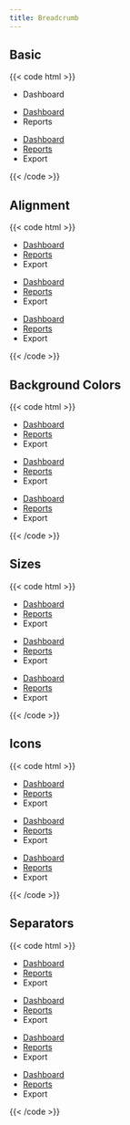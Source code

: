 ```yaml
---
title: Breadcrumb
---
```


## Basic

{{< code html >}}

<div class="space-y-2">
  <nav aria-label="breadcrumb">
    <ul class="breadcrumb">
      <li class="breadcrumb-item" aria-current="page">Dashboard</li>
    </ul>
  </nav>

  <nav aria-label="breadcrumb">
    <ul class="breadcrumb">
      <li class="breadcrumb-item"><a href="#">Dashboard</a></li>
      <li class="breadcrumb-item" aria-current="page">Reports</li>
    </ul>
  </nav>

  <nav aria-label="breadcrumb">
    <ul class="breadcrumb">
      <li class="breadcrumb-item"><a href="#">Dashboard</a></li>
      <li class="breadcrumb-item"><a href="#">Reports</a></li>
      <li class="breadcrumb-item" aria-current="page">Export</li>
    </ul>
  </nav>
</div>

{{< /code >}}

## Alignment

{{< code html >}}

<div class="space-y-2">
  <nav aria-label="breadcrumb">
    <ul class="breadcrumb">
      <li class="breadcrumb-item"><a href="#">Dashboard</a></li>
      <li class="breadcrumb-item"><a href="#">Reports</a></li>
      <li class="breadcrumb-item" aria-current="page">Export</li>
    </ul>
  </nav>

  <nav aria-label="breadcrumb">
    <ul class="breadcrumb justify-center">
      <li class="breadcrumb-item"><a href="#">Dashboard</a></li>
      <li class="breadcrumb-item"><a href="#">Reports</a></li>
      <li class="breadcrumb-item" aria-current="page">Export</li>
    </ul>
  </nav>

  <nav aria-label="breadcrumb">
    <ul class="breadcrumb justify-end">
      <li class="breadcrumb-item"><a href="#">Dashboard</a></li>
      <li class="breadcrumb-item"><a href="#">Reports</a></li>
      <li class="breadcrumb-item" aria-current="page">Export</li>
    </ul>
  </nav>
</div>

{{< /code >}}

## Background Colors

{{< code html >}}

<div class="space-y-2">
  <nav aria-label="breadcrumb">
    <ul class="breadcrumb">
      <li class="breadcrumb-item"><a href="#">Dashboard</a></li>
      <li class="breadcrumb-item"><a href="#">Reports</a></li>
      <li class="breadcrumb-item" aria-current="page">Export</li>
    </ul>
  </nav>

  <nav aria-label="breadcrumb">
    <ul class="breadcrumb breadcrumb-light">
      <li class="breadcrumb-item"><a href="#">Dashboard</a></li>
      <li class="breadcrumb-item"><a href="#">Reports</a></li>
      <li class="breadcrumb-item" aria-current="page">Export</li>
    </ul>
  </nav>

  <nav aria-label="breadcrumb">
    <ul class="breadcrumb breadcrumb-dark">
      <li class="breadcrumb-item"><a href="#">Dashboard</a></li>
      <li class="breadcrumb-item"><a href="#">Reports</a></li>
      <li class="breadcrumb-item" aria-current="page">Export</li>
    </ul>
  </nav>
</div>

{{< /code >}}

## Sizes

{{< code html >}}

<div class="space-y-2">
  <nav aria-label="breadcrumb">
    <ul class="breadcrumb breadcrumb-sm">
      <li class="breadcrumb-item"><a href="#">Dashboard</a></li>
      <li class="breadcrumb-item"><a href="#">Reports</a></li>
      <li class="breadcrumb-item" aria-current="page">Export</li>
    </ul>
  </nav>

  <nav aria-label="breadcrumb">
    <ul class="breadcrumb">
      <li class="breadcrumb-item"><a href="#">Dashboard</a></li>
      <li class="breadcrumb-item"><a href="#">Reports</a></li>
      <li class="breadcrumb-item" aria-current="page">Export</li>
    </ul>
  </nav>

  <nav aria-label="breadcrumb">
    <ul class="breadcrumb breadcrumb-lg">
      <li class="breadcrumb-item"><a href="#">Dashboard</a></li>
      <li class="breadcrumb-item"><a href="#">Reports</a></li>
      <li class="breadcrumb-item" aria-current="page">Export</li>
    </ul>
  </nav>
</div>

{{< /code >}}

## Icons

{{< code html >}}

<div class="space-y-2">
  <nav aria-label="breadcrumb">
    <ul class="breadcrumb breadcrumb-sm">
      <li class="breadcrumb-item">
        <a href="#"><i data-feather="star"></i> Dashboard</a>
      </li>
      <li class="breadcrumb-item">
        <a href="#"><i data-feather="clipboard"></i> Reports</a>
      </li>
      <li class="breadcrumb-item" aria-current="page">
        <i data-feather="upload-cloud"></i> Export
      </li>
    </ul>
  </nav>

  <nav aria-label="breadcrumb">
    <ul class="breadcrumb">
      <li class="breadcrumb-item">
        <a href="#"><i data-feather="star"></i> Dashboard</a>
      </li>
      <li class="breadcrumb-item">
        <a href="#"><i data-feather="clipboard"></i> Reports</a>
      </li>
      <li class="breadcrumb-item" aria-current="page">
        <i data-feather="upload-cloud"></i> Export
      </li>
    </ul>
  </nav>

  <nav aria-label="breadcrumb">
    <ul class="breadcrumb breadcrumb-lg">
      <li class="breadcrumb-item">
        <a href="#"><i data-feather="star"></i> Dashboard</a>
      </li>
      <li class="breadcrumb-item">
        <a href="#"><i data-feather="clipboard"></i> Reports</a>
      </li>
      <li class="breadcrumb-item" aria-current="page">
        <i data-feather="upload-cloud"></i> Export
      </li>
    </ul>
  </nav>
</div>

{{< /code >}}

## Separators

{{< code html >}}

<div class="space-y-2">
  <nav aria-label="breadcrumb">
    <ul class="breadcrumb">
      <li class="breadcrumb-item"><a href="#">Dashboard</a></li>
      <li class="breadcrumb-item"><a href="#">Reports</a></li>
      <li class="breadcrumb-item" aria-current="page">Export</li>
    </ul>
  </nav>

  <nav aria-label="breadcrumb">
    <ul class="breadcrumb breadcrumb-arrow">
      <li class="breadcrumb-item"><a href="#">Dashboard</a></li>
      <li class="breadcrumb-item"><a href="#">Reports</a></li>
      <li class="breadcrumb-item" aria-current="page">Export</li>
    </ul>
  </nav>

  <nav aria-label="breadcrumb">
    <ul class="breadcrumb breadcrumb-bullet">
      <li class="breadcrumb-item"><a href="#">Dashboard</a></li>
      <li class="breadcrumb-item"><a href="#">Reports</a></li>
      <li class="breadcrumb-item" aria-current="page">Export</li>
    </ul>
  </nav>

  <nav aria-label="breadcrumb">
    <ul class="breadcrumb breadcrumb-arrowhead">
      <li class="breadcrumb-item"><a href="#">Dashboard</a></li>
      <li class="breadcrumb-item"><a href="#">Reports</a></li>
      <li class="breadcrumb-item" aria-current="page">Export</li>
    </ul>
  </nav>
</div>

{{< /code >}}
